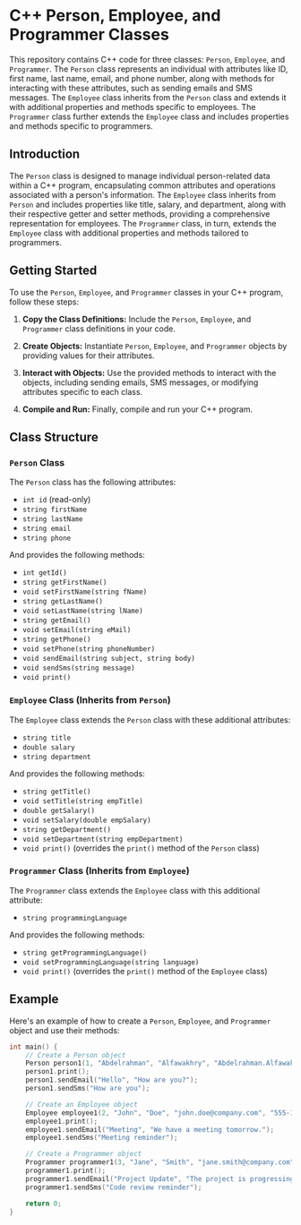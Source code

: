 # C++ Person, Employee, and Programmer Classes

This repository contains C++ code for three classes: `Person`, `Employee`, and `Programmer`. The `Person` class represents an individual with attributes like ID, first name, last name, email, and phone number, along with methods for interacting with these attributes, such as sending emails and SMS messages. The `Employee` class inherits from the `Person` class and extends it with additional properties and methods specific to employees. The `Programmer` class further extends the `Employee` class and includes properties and methods specific to programmers.

## Introduction

The `Person` class is designed to manage individual person-related data within a C++ program, encapsulating common attributes and operations associated with a person's information. The `Employee` class inherits from `Person` and includes properties like title, salary, and department, along with their respective getter and setter methods, providing a comprehensive representation for employees. The `Programmer` class, in turn, extends the `Employee` class with additional properties and methods tailored to programmers.

## Getting Started

To use the `Person`, `Employee`, and `Programmer` classes in your C++ program, follow these steps:

1. **Copy the Class Definitions:** Include the `Person`, `Employee`, and `Programmer` class definitions in your code.

2. **Create Objects:** Instantiate `Person`, `Employee`, and `Programmer` objects by providing values for their attributes.

3. **Interact with Objects:** Use the provided methods to interact with the objects, including sending emails, SMS messages, or modifying attributes specific to each class.

4. **Compile and Run:** Finally, compile and run your C++ program.

## Class Structure

### `Person` Class

The `Person` class has the following attributes:

- `int id` (read-only)
- `string firstName`
- `string lastName`
- `string email`
- `string phone`

And provides the following methods:

- `int getId()`
- `string getFirstName()`
- `void setFirstName(string fName)`
- `string getLastName()`
- `void setLastName(string lName)`
- `string getEmail()`
- `void setEmail(string eMail)`
- `string getPhone()`
- `void setPhone(string phoneNumber)`
- `void sendEmail(string subject, string body)`
- `void sendSms(string message)`
- `void print()`

### `Employee` Class (Inherits from `Person`)

The `Employee` class extends the `Person` class with these additional attributes:

- `string title`
- `double salary`
- `string department`

And provides the following methods:

- `string getTitle()`
- `void setTitle(string empTitle)`
- `double getSalary()`
- `void setSalary(double empSalary)`
- `string getDepartment()`
- `void setDepartment(string empDepartment)`
- `void print()` (overrides the `print()` method of the `Person` class)

### `Programmer` Class (Inherits from `Employee`)

The `Programmer` class extends the `Employee` class with this additional attribute:

- `string programmingLanguage`

And provides the following methods:

- `string getProgrammingLanguage()`
- `void setProgrammingLanguage(string language)`
- `void print()` (overrides the `print()` method of the `Employee` class)

## Example

Here's an example of how to create a `Person`, `Employee`, and `Programmer` object and use their methods:

```cpp
int main() {
    // Create a Person object
    Person person1(1, "Abdelrahman", "Alfawakhry", "Abdelrahman.Alfawakhry@X.com", "1234567890");
    person1.print();
    person1.sendEmail("Hello", "How are you?");
    person1.sendSms("How are you");

    // Create an Employee object
    Employee employee1(2, "John", "Doe", "john.doe@company.com", "555-123-4567", "Software Engineer", 75000.0, "Engineering");
    employee1.print();
    employee1.sendEmail("Meeting", "We have a meeting tomorrow.");
    employee1.sendSms("Meeting reminder");

    // Create a Programmer object
    Programmer programmer1(3, "Jane", "Smith", "jane.smith@company.com", "555-987-6543", "Senior Programmer", 95000.0, "Engineering", "C++");
    programmer1.print();
    programmer1.sendEmail("Project Update", "The project is progressing well.");
    programmer1.sendSms("Code review reminder");

    return 0;
}
